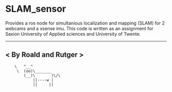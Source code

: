 SLAM_sensor
===========

Provides a ros node for simultanious localization and mapping (SLAM) for 2 webcams and a xsense imu.
This code is written as an assignment for Saxion University of Applied sciences and University of Twente.


 _____________________
< By Roald and Rutger >
 ---------------------
        \   ^__^
         \  (oo)\_______
            (__)\       )\/\
                ||----w |
                ||     ||
